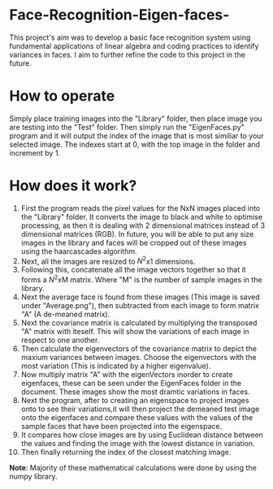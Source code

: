 # Face-Recognition-Eigen-faces-
This project's aim was to develop a basic face recognition system using fundamental applications of linear algebra and coding practices to identify variances in faces. I aim to further refine the code to this project in the future.

# How to operate
Simply place training images into the "Library" folder, then place image you are testing into the "Test" folder. Then simply run the "EigenFaces.py" program and it will output the index of the image that is most similiar to your selected image. The indexes start at 0, with the top image in the folder and increment by 1.

# How does it work?
1. First the program reads the pixel values for the NxN images placed into the "Library" folder. It converts the image to black and white to optimise processing, as then it is dealing with 2 dimensional matrices instead of 3 dimensional matrices (RGB). In future, you will be able to put any size images in the library and faces will be cropped out of these images using the haarcascades algorithm.
2. Next, all the images are resized to $N^2$x1 dimensions.
3. Following this, concatenate all the image vectors together so that it forms a $N^2$xM matrix. Where "M" is the number of sample images in the library.
4. Next the average face is found from these images (This image is saved under "Average.png"), then subtracted from each image to form matrix "A" (A de-meaned matrix).
5. Next the covariance matrix is calculated by multiplying the transposed "A" matrix with iteself. This will show the variations of each image in respect to one another.
6. Then calculate the eigenvectors of the covariance matrix to depict the maxium variances between images. Choose the eigenvectors with the most variation (This is indicated by a higher eigenvalue).
7. Now multiply matrix "A" with the eigenVectors inorder to create eigenfaces, these can be seen under the EigenFaces folder in the document. These images show the most dramtic variations in faces.
8. Next the program, after to creating an eigenspace to project images onto to see their variations,it will then project the demeaned test image onto the eigenfaces and compare these values with the values of the sample faces that have been projected into the eigenspace.
9. It compares how close images are by using Euclidean distance between the values and finding the image with the lowest distance in variation.
10. Then finally returning the index of the closest matching image.

**Note**: Majority of these mathematical calculations were done by using the numpy library.
